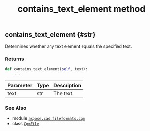 ﻿---
title: contains_text_element method
second_title: Aspose.CAD for Python via .NET API References
description: 
type: docs
weight: 50
url: /python-net/aspose.cad.fileformats.cgm/cgmfile/contains_text_element/
is_root: false
---

## contains_text_element {#str}

Determines whether any text element equals the specified text.


### Returns 





```python
def contains_text_element(self, text):
    ...
```


| Parameter | Type | Description |
| :- | :- | :- |
| text | str | The text. |



### See Also
* module [`aspose.cad.fileformats.cgm`](../../)
* class [`CgmFile`](/cad/python-net/aspose.cad.fileformats.cgm/cgmfile)
